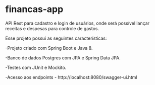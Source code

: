 # financas-app

API Rest para cadastro e login de usuários, onde será possível lançar receitas e despesas para controle de gastos.

Esse projeto possui as seguintes características:

-Projeto criado com Spring Boot e Java 8.

-Banco de dados Postgres com JPA e Spring Data JPA.

-Testes com JUnit e Mockito.

-Acesso aos endpoints - http://localhost:8080/swagger-ui.html
